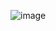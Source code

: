 ![image](https://user-images.githubusercontent.com/57319180/185066290-d87c4a3b-d899-456f-bafe-974b348a166c.png)
